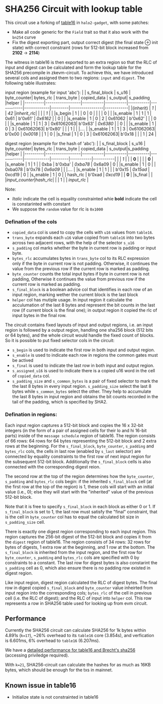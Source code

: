 # SHA256 Circuit with lookup table

This circuit use a forking of [table16](https://zcash.github.io/halo2/design/gadgets/sha256/table16.html) in `halo2-gadget`, with some patches:

+ Make all code generic for the `Field` trait so that it also work with the `bn254` curve
+ Fix the digest exporting part, output correct digest (the final state ⊕ init state) with correct constraint (rows for 512-bit block increased from **2102** -> **2114**)

The witness in table16 is then exported to an extra region so that the RLC of input and digest can be calculated and form the lookup table for the SHA256 precompile in zkevm-circuit. To achieve this, we have introduced several cols and assigned them to two regions: `input` and `digest`. The following table illustrates:

input region (example for input 'abc'):
|          | s_final_block | s_u16     | byte_counter| bytes_rlc | trans_byte | copied_data | s_output|  s_padding      |helper |
|----------|------------------|-----------|-----------|-----------|------------|-------------|---------|-----------------|------------|
|(inherit) |     *1*          |           |  *42*     |*inherit_rlc*|          |             |         |       *1*       |            |
|s_begin   |     1            |           |     0     |     0     |            |             |         |       0         |            |
|s_enable  |     1            |    1      |     1     |  0x61     |   b'0x61'  |  *0x6162*   |         |       0         |            |
|s_enable  |     1            |    0      |     2     |  0x61062  |   b'0x62'  |             |         |       0         |            |
|s_enable  |     1            |    1      |     3     | 0x61062063|   b'0x63'  |  *0x6380*   |         |       0         |            |
|s_enable  |     1            |    0      |     3     | 0x61062063|   b'0x80'  |             |         |       1         |            |
|....      |
|s_enable  |     1            |    1      |     3     | 0x61062063|   b'0x00   |  *0x0018*   |         |       1         |    0       |
|s_final   |     1            |    0      |     3     | 0x61062063|   b'0x18   |             |         |       1         |    24      |


digest region (example for the hash of 'abc'):
|          | s_final_block | s_u16     | byte_counter| bytes_rlc | trans_byte | copied_data | s_output|s_padding  |helper |
|----------|------------------|-----------|-----------|-----------|------------|-------------|---------|-----------|-----------|
|          |     *1*          |           |           | **0**     |            |             |         |    **0**  |
|s_enable  |      1           |    1      |           |  0xba     |   b'0xba'  | *0xba78*    |  0x6a09 |    0      |
|s_enable  |      1           |    0      |           | 0xba078   |   b'0x78   | *0x6a09*    |         |
|....      |
|s_enable  |      1           |    1      |           |           |   b'0x15   | *0x15ad*    |  0xcd19 |    0      |
|s_enable  |      1           |    0      |           | hash_rlc  |   b'0xad   | *0xcd19*    |         |    **0**  |
|s_final    |                  |           |*input_counter*|*hash_rlc*|         |          |    1    |           | *input_rlc* |

Note: 
+ *Italic* indicate the cell is equality constrainted whie **bold** indicate the cell is constarinted with constant
+ We suppose the `random` value for rlc is `0x1000`

### Defination of the cols

+ `copied_data` col is used to copy the cells with `u16` values from `table16`.
+ `trans_byte` expands each `u16` value copied from `table16` into two bytes across two adjacent rows, with the help of the selector `s_u16`
+ `s_padding` col marks whether the byte in current row is padding or input byte.
+ `bytes_rlc` accumulates bytes in `trans_byte` col to its RLC expression only if the byte in current row is not padding. Otherwise, it continues the value from the previous row if the current row is marked as padding.
+ `byte_counter` counts the total input bytes if byte in current row is not padding, Otherwise it continues the value from previous row if the current row is marked as padding.
+ `s_final_block` is a boolean advice col that identifies in each row of an input region, marking wether the current block is the last block
+ `helper` col has mutiple usage. In input region it calculate the acculumation of the last 8 bytes and represent the bit counts in the last row (if current block is the final one); in output region it copied the rlc of input bytes in the final row.

The circuit contains fixed layouts of input and output regions, i.e. an input region is followed by a output region, handling one sha256 block (512 bits or 64 bytes), and the whole circuit would handle the fixed count of blocks. So it is possible to put fixed selector cols in the circuit:
+ `s_begin` is used to indicate the first row in both input and output region.
+ `s_enable` is used to indicate each row in regions the common gates must be actived
+ `s_final` is used to indicate the last row in both input and output region.
+ `s_assigned_u16` is used to indicate there is a copied u16 word in the cell of `copied_data` col.
+ `s_padding_size` and `s_common_bytes` is a pair of fixed selector to mark the the last 8 bytes in every input region. `s_padding_size` select the last 8 bytes while `s_common_bytes` select the other. They help to accumulate the last 8 bytes in input region and obtains the bit counts recorded in the tail of the padding, which is specified by SHA2.

### Defination in regions:

  Each input region captures a 512-bit block and copies the 16 x 32-bit integers (in the form of a pair of assigned cells for their lo and hi 16-bit parts) inside of the `message schedule` region of table16. The region consists of 66 rows: 64 rows for 64 bytes representing the 512-bit block and 2 extra rows at the beginning. For the `s_final_block`, `byte_counter`, `s_padding` and `bytes_rlc` cols, the cells in last row (enabled by `s_last` selector) are connected by equality constraints to the first row of next input region for the subsequent 512-bit block. Additionally the `s_final_block` cells is also connected with the corresponding digest reion. 
  
  The second row at the top of the region determines how the `byte_counter`, `s_padding` and `bytes_rlc` cols begin: if the inherited `s_final_block` cell (at the first row at the top of the region) is 1, these cols will start with an initial value (i.e., 0); else they will start with the "inherited" value of the previous 512-bit block. 

  Note that it is free to specify `s_final_block` in each block as either 0 or 1. If `s_final_block` is set to 1, the last row must satisfy the "final" constraint, that is the cell in `byte_counter` col has to equal the calculated bit size in `s_padding_size` cell.

  There is exactly one digest region corresponding to each input region. This region captures the 256-bit digest of the 512-bit block and copies it from the `digest` region of table16. The region consists of 34 rows: 32 rows for bytes of digests, 1 extra row at the beginning, and 1 row at the bottom. The `s_final_block` is inherited from the input region, and the first row for `byte_counter`, `s_padding` and `bytes_rlc` cols are specified with 0 by constraints to a constant. The last row for digest bytes is also constarint the `s_padding` cell as 0, which also ensure there is no padding row existed in digest region.

  Like input region, digest region calculated the RLC of digest bytes. The final row in digest copied `s_final_block` and `byte_counter` value inheirted from input region into the corresponding cols; `bytes_rlc` of the cell in previous cell (i.e. the RLC of digest); and the RLC of input into `helper` col. This row represents a row in SHA256 table used for looking up from evm circuit.

## Performance

  Currently the SHA256 circuit can calculate SHA256 for 1k bytes within 4.891s (`k=17`), ~26% overhead to its `table16` core (3.854s), and verfication is 6.601ms, 6% overhead to `table16` (6.207ms).

  We have a [detailed performance for table16 and Brecht's sha256](https://www.notion.so/scrollzkp/Precompile-SHA256-7a0f519d5bbe4f52a9fa08ebff9a8118) (accessing priviledge required).

  With `k=21`, SHA256-circuit can calculate the hashes for as much as 16KB bytes, which should be enough for the txs in mainnet.

## Known issue in table16

+ Initialize state is not constrainted in table16

